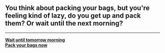 ## You think about packing your bags, but you're feeling kind of lazy, do you get up and pack them? Or wait until the next morning?   
--- 
[**Wait until tomorrow morning**](wait.md)  
[**Pack your bags now**](packnow.md)